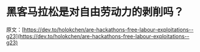 # 黑客马拉松是对自由劳动力的剥削吗？

原文：[https://dev.to/holokchen/are-hackathons-free-labour-exploitations--g23](https://dev.to/holokchen/are-hackathons-free-labour-exploitations--g23)
